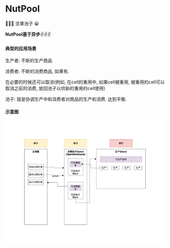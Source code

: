 # NutPool

🥜🥜🥜 坚果池子 😀

**NutPool基于异步**✌️✌️✌️



#### 典型的应用场景

生产者: 不断的生产商品



消费者: 不断的消费商品, 如果有. 

在必要的时候还可以取消(例如, 在cell的重用中, 如果cell被重用, 被重用的cell可以取消之前的消费, 放回池子以供新的重用的cell使用)



池子: 就是协调生产中和消费者对商品的生产和消费. 达到平衡. 



#### 示意图

![示意图](./NutPool.png)